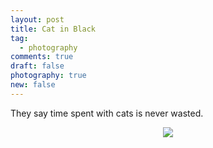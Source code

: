 ```yaml
---
layout: post
title: Cat in Black
tag:
  - photography
comments: true
draft: false
photography: true
new: false
---
```


They say time spent with cats is never wasted.

<div align="center">
  <img src="https://shawenyao.github.io/Photos/IMG_0584.jpg" />
</div>

